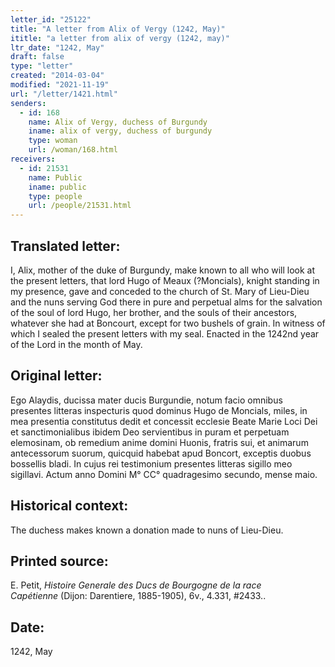 ```yaml
---
letter_id: "25122"
title: "A letter from Alix of Vergy (1242, May)"
ititle: "a letter from alix of vergy (1242, may)"
ltr_date: "1242, May"
draft: false
type: "letter"
created: "2014-03-04"
modified: "2021-11-19"
url: "/letter/1421.html"
senders:
  - id: 168
    name: Alix of Vergy, duchess of Burgundy
    iname: alix of vergy, duchess of burgundy
    type: woman
    url: /woman/168.html
receivers:
  - id: 21531
    name: Public
    iname: public
    type: people
    url: /people/21531.html
---
```

<h2> Translated letter:</h2>I, Alix, mother of the duke of Burgundy, make known to all who will look at the present letters, that lord Hugo of Meaux (?Moncials), knight standing in my presence, gave and conceded to the church of St. Mary of Lieu-Dieu and the nuns serving God there in pure and perpetual alms for the salvation of the soul of lord Hugo, her brother, and the souls of their ancestors, whatever she had at Boncourt, except for two bushels of grain.  In witness of which I sealed the present letters with my seal.  Enacted in the 1242nd year of the Lord in the month of May.
<h2 class="mt-4"> Original letter:</h2>Ego Alaydis, ducissa mater ducis Burgundie, notum facio omnibus presentes litteras inspecturis quod dominus Hugo de Moncials, miles, in mea presentia constitutus dedit et concessit ecclesie Beate Marie Loci Dei et sanctimonialibus ibidem Deo servientibus in puram et perpetuam elemosinam, ob remedium anime domini Huonis, fratris sui, et animarum antecessorum suorum, quicquid habebat apud Boncort, exceptis duobus bossellis bladi. In cujus rei testimonium presentes litteras sigillo meo sigillavi. Actum anno Domini M° CC° quadragesimo secundo, mense maio.
<h2 class="mt-4"> Historical context:</h2>The duchess makes known a donation made to nuns of Lieu-Dieu.
<h2 class="mt-4"> Printed source:</h2><p>E. Petit, <em>Histoire Generale des Ducs de Bourgogne&nbsp;</em><i>de la race Capétienne&nbsp;</i>(Dijon: Darentiere, 1885-1905), 6v., 4.331, #2433..</p><h2 class="mt-4"> Date:</h2>1242, May